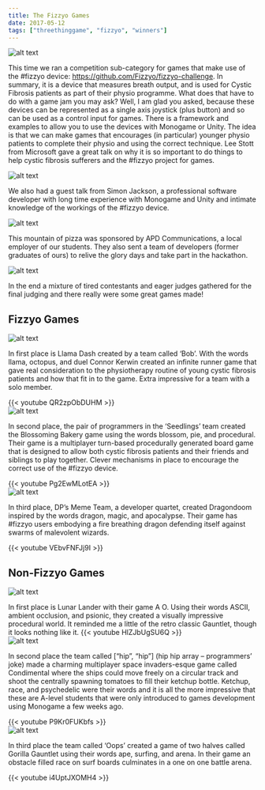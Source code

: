 ```yaml
---
title: The Fizzyo Games
date: 2017-05-12
tags: ["threethinggame", "fizzyo", "winners"]
---
```

![alt text](/img/170512event/labfull.jpg "Lab full of jammers")

This time we ran a competition sub-category for games that make use of the #fizzyo device: https://github.com/Fizzyo/fizzyo-challenge. In summary, it is a device that measures breath output, and is used for Cystic Fibrosis patients as part of their physio programme. What does that have to do with a game jam you may ask? Well, I am glad you asked, because these devices can be represented as a single axis joystick (plus button) and so can be used as a control input for games. There is a framework and examples to allow you to use the devices with Monogame or Unity. The idea is that we can make games that encourages (in particular) younger physio patients to complete their physio and using the correct technique. Lee Stott from Microsoft gave a great talk on why it is so important to do things to help cystic fibrosis sufferers and the #fizzyo project for games. 

<!--more-->

![alt text](/img/170512event/simonpresents.jpg "Simon Jackson presents about using the Fizzyo device with Monogame and Unity")

We also had a guest talk from Simon Jackson, a professional software developer with long time experience with Monogame and Unity and intimate knowledge of the workings of the #fizzyo device.

![alt text](/img/170512event/pizza.jpg "Look at all that food!")

This mountain of pizza was sponsored by APD Communications, a local employer of our students. They also sent a team of developers (former graduates of ours) to relive the glory days and take part in the hackathon.

![alt text](/img/170512event/finale.jpg "The grand finale")

In the end a mixture of tired contestants and eager judges gathered for the final judging and there really were some great games made!

## Fizzyo Games

![alt text](/img/170512event/firstfizzyo.jpg "First Place in the Fizzyo category")

In first place is Llama Dash created by a team called ‘Bob’. With the words llama, octopus, and duel Connor Kerwin created an infinite runner game that gave real consideration to the physiotherapy routine of young cystic fibrosis patients and how that fit in to the game. Extra impressive for a team with a solo member.

{{< youtube QR2zpObDUHM >}}
<br/>
![alt text](/img/170512event/secondfizzyo.jpg "Second Place in the Fizzyo category")

In second place, the pair of programmers in the ‘Seedlings’ team created the Blossoming Bakery game using the words blossom, pie, and procedural. Their game is a multiplayer turn-based procedurally generated board game that is designed to allow both cystic fibrosis patients and their friends and siblings to play together. Clever mechanisms in place to encourage the correct use of the #fizzyo device.

{{< youtube Pg2EwMLotEA >}}
<br/>
![alt text](/img/170512event/thirdfizzyo.jpg "Third Place in the Fizzyo category")

In third place, DP’s Meme Team, a developer quartet, created Dragondoom inspired by the words dragon, magic, and apocalypse. Their game has #fizzyo users embodying a fire breathing dragon defending itself against swarms of malevolent wizards. 

{{< youtube VEbvFNFJj9I >}}
<br/>

## Non-Fizzyo Games

![alt text](/img/170512event/firstnonfizzyo.jpg "First Place in the standard category")

In first place is Lunar Lander with their game A O. Using their words ASCII, ambient occlusion, and psionic, they created a visually impressive procedural world. It reminded me a little of the retro classic Gauntlet, though it looks nothing like it.
{{< youtube HlZJbUgSU6Q >}}
<br/>
![alt text](/img/170512event/secondnonfizzyo.jpg "Second Place in the standard category")

In second place the team called [“hip”, “hip”] (hip hip array – programmers’ joke) made a charming multiplayer space invaders-esque game called Condimental where the ships could move freely on a circular track and shoot the centrally spawning tomatoes to fill their ketchup bottle. Ketchup, race, and psychedelic were their words and it is all the more impressive that these are A-level students that were only introduced to games development using Monogame a few weeks ago.

{{< youtube P9Kr0FUKbfs >}}
<br />
![alt text](/img/170512event/thirdnonfizzyo.jpg "Third Place in the standard category")

In third place the team called ‘Oops’ created a game of two halves called Gorilla Gauntlet using their words ape, surfing, and arena. In their game an obstacle filled race on surf boards culminates in a one on one battle arena.

{{< youtube i4UptJXOMH4 >}}
<br/>
